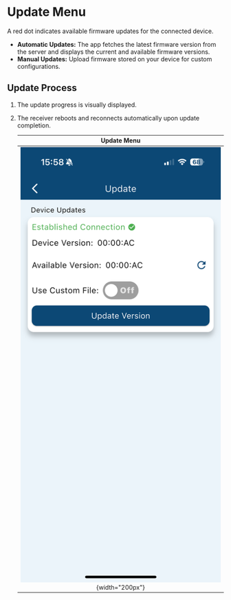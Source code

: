 
# Update Menu

A red dot indicates available firmware updates for the connected device.

- **Automatic Updates:** The app fetches the latest firmware version from the server and displays the current and available firmware versions.
- **Manual Updates:** Upload firmware stored on your device for custom configurations.

## Update Process

1. The update progress is visually displayed.
2. The receiver reboots and reconnects automatically upon update completion.

    | **Update Menu**       |
    |:----------------------:|
    | ![Update Menu](images/update_menu.PNG){width="200px"} |
